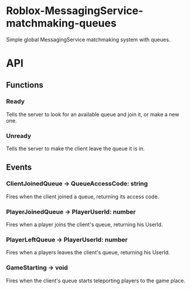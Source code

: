 # Roblox-MessagingService-matchmaking-queues
Simple global MessagingService matchmaking system with queues.

# API

## Functions

### Ready
Tells the server to look for an available queue and join it, or make a new one.

### Unready
Tells the server to make the client leave the queue it is in.

## Events

### ClientJoinedQueue -> QueueAccessCode: string
Fires when the client joined a queue, returning its access code.


### PlayerJoinedQueue -> PlayerUserId: number
Fires when a player joins the client's queue, returning his UserId.


### PlayerLeftQueue -> PlayerUserId: number
Fires when a players leaves the client's queue, returning his UserId.


### GameStarting -> void
Fires when the client's queue starts teleporting players to the game place.
